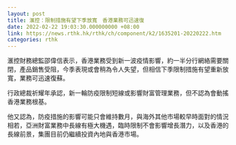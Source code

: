 ```yaml
---
layout: post
title: 滙控：限制措施有望下季放寬　香港業務可迅速復
date: 2022-02-22 19:03:30.000000000 +08:00
link: https://news.rthk.hk/rthk/ch/component/k2/1635201-20220222.htm
categories: rthk
---
```


滙控財務總監邵偉信表示，香港業務受到新一波疫情影響，約一半分行網絡需要關閉，產品銷售受阻，今季表現或會稍為令人失望，但相信下季限制措施有望重新放寬，業務可迅速復蘇。

行政總裁祈耀年承認，新一輪防疫限制短線或影響財富管理業務，但不認為會動搖香港業務根基。

他又認為，防疫措施的影響可能只會維持數月，與海外其他市場較早時面對的情況相若，亞洲財富業務中長線有極大機遇，臨時限制不會影響增長潛力，以及香港的長線前景，集團目前仍繼續投資內地與香港市場。
